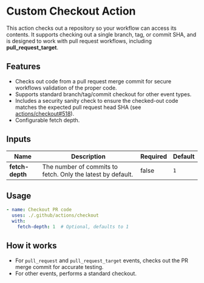 # Custom Checkout Action

This action checks out a repository so your workflow can access its contents. It supports checking out a single branch, tag, or commit SHA, and is designed to work with pull request workflows, including **pull_request_target**.

## Features
- Checks out code from a pull request merge commit for secure workflows validation of the proper code.
- Supports standard branch/tag/commit checkout for other event types.
- Includes a security sanity check to ensure the checked-out code matches the expected pull request head SHA (see [actions/checkout#518](https://github.com/actions/checkout/issues/518)).
- Configurable fetch depth.

## Inputs
| Name         | Description                                                      | Required | Default |
|--------------|------------------------------------------------------------------|----------|---------|
| **fetch-depth**  | The number of commits to fetch. Only the latest by default.      | false    | `1`      |

## Usage
```yaml
- name: Checkout PR code
  uses: ./.github/actions/checkout
  with:
    fetch-depth: 1  # Optional, defaults to 1
```

## How it works
- For `pull_request` and `pull_request_target` events, checks out the PR merge commit for accurate testing.
- For other events, performs a standard checkout.

